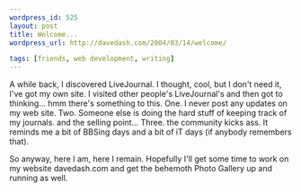 ```yaml
---
wordpress_id: 525
layout: post
title: Welcome...
wordpress_url: http://davedash.com/2004/03/14/welcome/

tags: [friends, web development, writing]
---
```

A while back, I discovered LiveJournal.  I thought, cool, but I don't need it, I've got my own site.  I visited other people's LiveJournal's and then got to thinking... hmm there's something to this.  One.  I never post any updates on my web site.  Two.  Someone else is doing the hard stuff of keeping track of my journals.  and the selling point... Three.  the community kicks ass.  It reminds me a bit of BBSing days and a bit of iT days (if anybody remembers that).

So anyway, here I am, here I remain.  Hopefully I'll get some time to work on my website davedash.com and get the behemoth Photo Gallery up and running as well.
